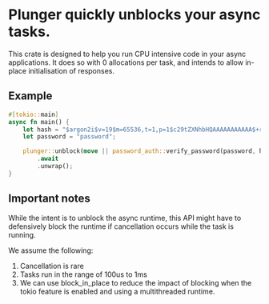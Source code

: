 # Plunger quickly unblocks your async tasks.

This crate is designed to help you run CPU intensive code in your async applications.
It does so with 0 allocations per task, and intends to allow in-place initialisation of responses.

## Example

```rust
#[tokio::main]
async fn main() {
    let hash = "$argon2i$v=19$m=65536,t=1,p=1$c29tZXNhbHQAAAAAAAAAAA$+r0d29hqEB0yasKr55ZgICsQGSkl0v0kgwhd+U3wyRo";
    let password = "password";

    plunger::unblock(move || password_auth::verify_password(password, hash))
        .await
        .unwrap();
}
```

## Important notes

While the intent is to unblock the async runtime, this API might have to defensively block the runtime if
cancellation occurs while the task is running.

We assume the following:
1. Cancellation is rare
2. Tasks run in the range of 100us to 1ms
3. We can use block_in_place to reduce the impact of blocking when the tokio feature is enabled and using a multithreaded runtime.
